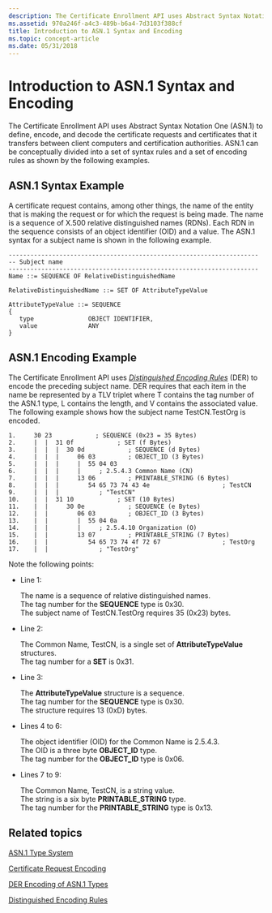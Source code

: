 ```yaml
---
description: The Certificate Enrollment API uses Abstract Syntax Notation One (ASN.1) to define, encode, and decode the certificate requests and certificates that it transfers between client computers and certification authorities.
ms.assetid: 970a246f-a4c3-489b-b6a4-7d3103f388cf
title: Introduction to ASN.1 Syntax and Encoding
ms.topic: concept-article
ms.date: 05/31/2018
---
```


# Introduction to ASN.1 Syntax and Encoding

The Certificate Enrollment API uses Abstract Syntax Notation One (ASN.1) to define, encode, and decode the certificate requests and certificates that it transfers between client computers and certification authorities. ASN.1 can be conceptually divided into a set of syntax rules and a set of encoding rules as shown by the following examples.

## ASN.1 Syntax Example

A certificate request contains, among other things, the name of the entity that is making the request or for which the request is being made. The name is a sequence of X.500 relative distinguished names (RDNs). Each RDN in the sequence consists of an object identifier (OID) and a value. The ASN.1 syntax for a subject name is shown in the following example.

``` syntax
---------------------------------------------------------------------
-- Subject name
---------------------------------------------------------------------
Name ::= SEQUENCE OF RelativeDistinguishedName

RelativeDistinguishedName ::= SET OF AttributeTypeValue

AttributeTypeValue ::= SEQUENCE 
{
   type               OBJECT IDENTIFIER,
   value              ANY 
}
```

## ASN.1 Encoding Example

The Certificate Enrollment API uses [*Distinguished Encoding Rules*](/windows/desktop/SecGloss/d-gly) (DER) to encode the preceding subject name. DER requires that each item in the name be represented by a TLV triplet where T contains the tag number of the ASN.1 type, L contains the length, and V contains the associated value. The following example shows how the subject name TestCN.TestOrg is encoded.

``` syntax
1.     30 23            ; SEQUENCE (0x23 = 35 Bytes)
2.     |  |  31 0f            ; SET (f Bytes)
3.     |  |  |  30 0d            ; SEQUENCE (d Bytes)
4.     |  |  |     06 03         ; OBJECT_ID (3 Bytes)
5.     |  |  |     |  55 04 03
6.     |  |  |     |     ; 2.5.4.3 Common Name (CN)
7.     |  |  |     13 06         ; PRINTABLE_STRING (6 Bytes)
8.     |  |  |        54 65 73 74 43 4e                    ; TestCN
9.     |  |  |           ; "TestCN"
10.    |  |  31 10            ; SET (10 Bytes)
11.    |  |     30 0e            ; SEQUENCE (e Bytes)
12.    |  |        06 03         ; OBJECT_ID (3 Bytes)
13.    |  |        |  55 04 0a
14.    |  |        |     ; 2.5.4.10 Organization (O)
15.    |  |        13 07         ; PRINTABLE_STRING (7 Bytes)
16.    |  |           54 65 73 74 4f 72 67                 ; TestOrg
17.    |  |              ; "TestOrg"
```

Note the following points:

-   Line 1:<dl> The name is a sequence of relative distinguished names.  
    The tag number for the **SEQUENCE** type is 0x30.  
    The subject name of TestCN.TestOrg requires 35 (0x23) bytes.  
    </dl>
-   Line 2:<dl> The Common Name, TestCN, is a single set of **AttributeTypeValue** structures.  
    The tag number for a **SET** is 0x31.  
    </dl>
-   Line 3:<dl> The **AttributeTypeValue** structure is a sequence.  
    The tag number for the **SEQUENCE** type is 0x30.  
    The structure requires 13 (0xD) bytes.  
    </dl>
-   Lines 4 to 6:<dl> The object identifier (OID) for the Common Name is 2.5.4.3.  
    The OID is a three byte **OBJECT\_ID** type.  
    The tag number for the **OBJECT\_ID** type is 0x06.  
    </dl>
-   Lines 7 to 9:<dl> The Common Name, TestCN, is a string value.  
    The string is a six byte **PRINTABLE\_STRING** type.  
    The tag number for the **PRINTABLE\_STRING** type is 0x13.  
    </dl>

## Related topics

<dl> <dt>

[ASN.1 Type System](about-asn-1-type-system.md)
</dt> <dt>

[Certificate Request Encoding](about-certificate-request-encoding.md)
</dt> <dt>

[DER Encoding of ASN.1 Types](about-der-encoding-of-asn-1-types.md)
</dt> <dt>

[Distinguished Encoding Rules](distinguished-encoding-rules.md)
</dt> </dl>

 

 
